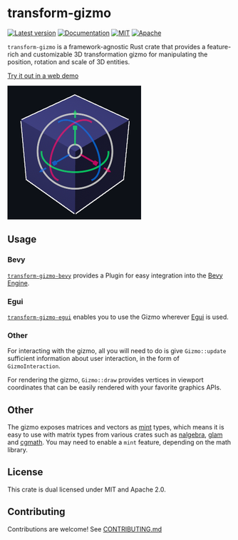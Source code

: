 # transform-gizmo

[![Latest version](https://img.shields.io/crates/v/transform-gizmo.svg)](https://crates.io/crates/transform-gizmo)
[![Documentation](https://docs.rs/transform-gizmo/badge.svg)](https://docs.rs/transform-gizmo)
[![MIT](https://img.shields.io/badge/license-MIT-blue.svg)](https://github.com/urholaukkarinen/transform-gizmo/blob/main/LICENSE-MIT)
[![Apache](https://img.shields.io/badge/license-Apache-blue.svg)](https://github.com/urholaukkarinen/transform-gizmo/blob/main/LICENSE-APACHE)

`transform-gizmo` is a framework-agnostic Rust crate that provides a feature-rich and customizable 3D transformation gizmo for manipulating the position, rotation and scale of 3D entities.

[Try it out in a web demo](https://urholaukkarinen.github.io/transform-gizmo/)

![All modes](media/all_modes.png)

## Usage

### Bevy

[`transform-gizmo-bevy`](https://docs.rs/transform-gizmo-bevy) provides a Plugin for easy integration into the [Bevy Engine](https://bevyengine.org/).

### Egui

[`transform-gizmo-egui`](https://docs.rs/transform-gizmo-egui) enables you to use the Gizmo wherever [Egui](https://github.com/emilk/egui) is used.

### Other

For interacting with the gizmo, all you will need to do is give `Gizmo::update` sufficient
information about user interaction, in the form of `GizmoInteraction`.

For rendering the gizmo, `Gizmo::draw` provides vertices in viewport coordinates that can be easily rendered
with your favorite graphics APIs.

## Other

The gizmo exposes matrices and vectors as [mint](https://github.com/kvark/mint) types, which means it is easy to use with matrix types from various crates
such as [nalgebra](https://github.com/dimforge/nalgebra), [glam](https://github.com/bitshifter/glam-rs)
and [cgmath](https://github.com/rustgd/cgmath). You may need to enable a `mint` feature, depending on the math library.

## License

This crate is dual licensed under MIT and Apache 2.0.

## Contributing

Contributions are welcome! See [CONTRIBUTING.md](CONTRIBUTING.md)